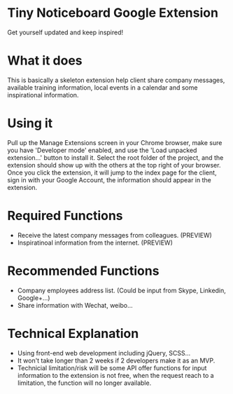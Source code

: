 # Tiny Noticeboard Google Extension
Get yourself updated and keep inspired!


# What it does
This is basically a skeleton extension help client share company messages, available training information, local events in a calendar and some inspirational information.

# Using it
Pull up the Manage Extensions screen in your Chrome browser, make sure you have 'Developer mode' enabled, and use the 'Load unpacked extension...' button to install it. Select the root folder of the project, and the extension should show up with the others at the top right of your browser. Once you click the extension, it will jump to the index page for the client, sign in with your Google Account, the information should appear in the extension.

# Required Functions
* Receive the latest company messages from colleagues. (PREVIEW)
* Inspiratinoal information from the internet. (PREVIEW)

# Recommended Functions
* Company employees address list. (Could be input from Skype, Linkedin, Google+...)
* Share information with Wechat, weibo...

# Technical Explanation
* Using front-end web development including jQuery, SCSS...
* It won't take longer than 2 weeks if 2 developers make it as an MVP.
* Technicial limitation/risk will be some API offer functions for input information to the extension is not free, when the request reach to 
a limitation, the function will no longer available.

